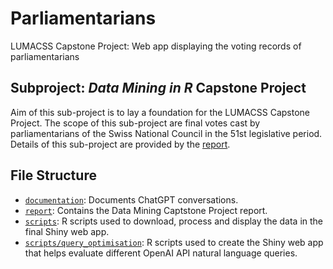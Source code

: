 # Parliamentarians
LUMACSS Capstone Project: Web app displaying the voting records of parliamentarians

## Subproject: *Data Mining in R* Capstone Project
Aim of this sub-project is to lay a foundation for the LUMACSS Capstone Project. The scope of this sub-project are final votes cast by parliamentarians of the Swiss National Council in the 51st legislative period. Details of this sub-project are provided by the [report](https://github.com/fabianaiolfi/Parliamentarians/tree/main/report).

## File Structure
- [`documentation`](https://github.com/fabianaiolfi/Parliamentarians/tree/main/documentation): Documents ChatGPT conversations.
- [`report`](https://github.com/fabianaiolfi/Parliamentarians/tree/main/report): Contains the Data Mining Captstone Project report.
- [`scripts`](https://github.com/fabianaiolfi/Parliamentarians/tree/main/scripts): R scripts used to download, process and display the data in the final Shiny web app.  
- [`scripts/query_optimisation`](https://github.com/fabianaiolfi/Parliamentarians/tree/main/scripts/query_optimisation): R scripts used to create the Shiny web app that helps evaluate different OpenAI API natural language queries.
